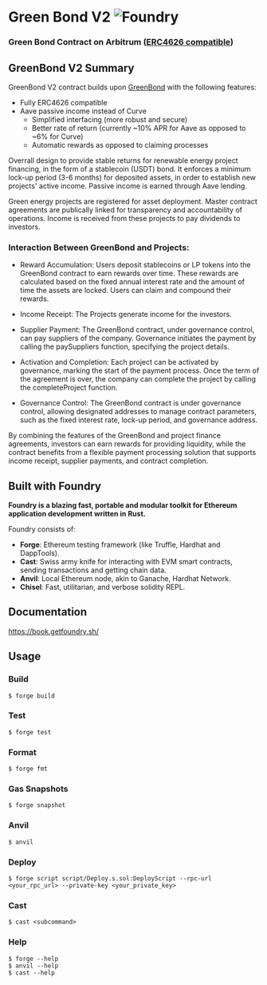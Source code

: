 # Green Bond V2 ![Foundry](https://github.com/greenchaincapital/GreenBondV2/actions/workflows/test.yml/badge.svg?branch=main)

### Green Bond Contract on Arbitrum ([ERC4626 compatible](https://ethereum.org/en/developers/docs/standards/tokens/erc-4626/))

## GreenBond V2 Summary

GreenBond V2 contract builds upon [GreenBond](https://github.com/greenchaincapital/GreenBond) with the following features:
- Fully ERC4626 compatible
- Aave passive income instead of Curve
    - Simplified interfacing (more robust and secure)
    - Better rate of return (currently ~10% APR for Aave as opposed to ~6% for Curve)
    - Automatic rewards as opposed to claiming processes

Overrall design to provide stable returns for renewable energy project financing, in the form of a stablecoin (USDT) bond. It enforces a minimum lock-up period (3-6 months) for deposited assets, in order to establish new projects' active income. Passive income is earned through Aave lending.

Green energy projects are registered for asset deployment. Master contract agreements are publically linked for transparency and accountability of operations. Income is received from these projects to pay dividends to investors. 

### Interaction Between GreenBond and Projects:

- Reward Accumulation: Users deposit stablecoins or LP tokens into the GreenBond contract to earn rewards over time. These rewards are calculated based on the fixed annual interest rate and the amount of time the assets are locked. Users can claim and compound their rewards.

- Income Receipt: The Projects generate income for the investors.

- Supplier Payment: The GreenBond contract, under governance control, can pay suppliers of the company. Governance initiates the payment by calling the paySuppliers function, specifying the project details.

- Activation and Completion: Each project can be activated by governance, marking the start of the payment process. Once the term of the agreement is over, the company can complete the project by calling the completeProject function.

- Governance Control: The GreenBond contract is under governance control, allowing designated addresses to manage contract parameters, such as the fixed interest rate, lock-up period, and governance address.

By combining the features of the GreenBond and project finance agreements, investors can earn rewards for providing liquidity, while the contract benefits from a flexible payment processing solution that supports income receipt, supplier payments, and contract completion.


## Built with Foundry

**Foundry is a blazing fast, portable and modular toolkit for Ethereum application development written in Rust.**

Foundry consists of:

-   **Forge**: Ethereum testing framework (like Truffle, Hardhat and DappTools).
-   **Cast**: Swiss army knife for interacting with EVM smart contracts, sending transactions and getting chain data.
-   **Anvil**: Local Ethereum node, akin to Ganache, Hardhat Network.
-   **Chisel**: Fast, utilitarian, and verbose solidity REPL.

## Documentation

https://book.getfoundry.sh/

## Usage

### Build

```shell
$ forge build
```

### Test

```shell
$ forge test
```

### Format

```shell
$ forge fmt
```

### Gas Snapshots

```shell
$ forge snapshot
```

### Anvil

```shell
$ anvil
```

### Deploy

```shell
$ forge script script/Deploy.s.sol:DeployScript --rpc-url <your_rpc_url> --private-key <your_private_key>
```

### Cast

```shell
$ cast <subcommand>
```

### Help

```shell
$ forge --help
$ anvil --help
$ cast --help
```
